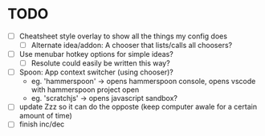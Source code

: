 # TODO

- [ ] Cheatsheet style overlay to show all the things my config does
    - [ ] Alternate idea/addon: A chooser that lists/calls all choosers?
- [ ] Use menubar hotkey options for simple ideas?
    - [ ] Resolute could easily be written this way?
- [ ] Spoon: App context switcher (using chooser)?
    - eg. 'hammerspoon' -> opens hammerspoon console, opens vscode with hammerspoon project open
    - eg. 'scratchjs' -> opens javascript sandbox?
- [ ] update Zzz so it can do the opposte (keep computer awale for a certain amount of time)
- [ ] finish inc/dec
